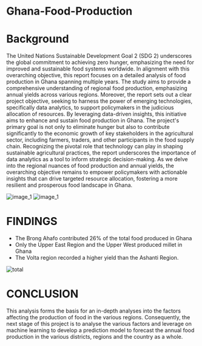 # Ghana-Food-Production
# Background
The United Nations Sustainable Development Goal 2 (SDG 2) underscores the global commitment to achieving zero hunger, emphasizing the need for improved and sustainable food systems worldwide. In alignment with this overarching objective, this report focuses on a detailed analysis of food production in Ghana spanning multiple years. The study aims to provide a comprehensive understanding of regional food production, emphasizing annual yields across various regions. Moreover, the report sets out a clear project objective, seeking to harness the power of emerging technologies, specifically data analytics, to support policymakers in the judicious allocation of resources. By leveraging data-driven insights, this initiative aims to enhance and sustain food production in Ghana.
The project's primary goal is not only to eliminate hunger but also to contribute significantly to the economic growth of key stakeholders in the agricultural sector, including farmers, traders, and other participants in the food supply chain. Recognizing the pivotal role that technology can play in shaping sustainable agricultural practices, the report underscores the importance of data analytics as a tool to inform strategic decision-making. As we delve into the regional nuances of food production and annual yields, the overarching objective remains to empower policymakers with actionable insights that can drive targeted resource allocation, fostering a more resilient and prosperous food landscape in Ghana.

![image_1](https://github.com/Suleman-Zack/Ghana-Food-Production/assets/63692930/c03a3ad8-5463-4746-82a3-306516d7f770) ![image_1](https://github.com/Suleman-Zack/Ghana-Food-Production/assets/63692930/fed1ffdc-e216-4b56-b037-246df1676d66)





# FINDINGS
* The Brong Ahafo contributed 26% of the total food produced in Ghana
* Only the Upper East Region and the Upper West produced millet in Ghana
* The Volta region recorded a higher yield than the Ashanti Region.
  
![total](https://github.com/Suleman-Zack/Ghana-Food-Production/assets/63692930/226433b2-d619-4d78-8f4e-04e166aa1ab7)

# CONCLUSION
This analysis forms the basis for an in-depth analyses into the factors affecting the production of food in the various regions. Consequently, the next stage of this project is to analyse the various factors and leverage on machine learning to develop a prediction model to forecast the annual food production in the various districts, regions and the country as a whole.



